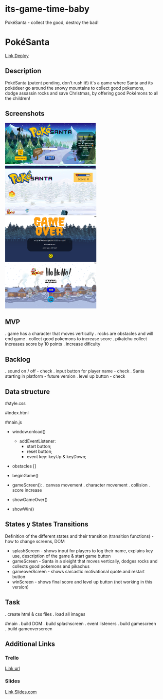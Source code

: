 # its-game-time-baby
PokéSanta - collect the good, destroy the bad! 

# PokéSanta
[Link Deploy](https://codebymymood.github.io/its-game-time-baby/)


## Description
PokéSanta (patent pending, don't rush it!) it's a game where Santa and its pokédeer go around the snowy mountains to collect good pokemons, dodge assassin rocks and save Christmas, by offering good Pokémons to all the children!

## Screenshots
<img width = '300px' height = '150px' src = './images/intro-screenshot.PNG'> <img width = '300px' height = '150px' src = './images/game-screenshot.PNG'> <img width = '300px' height = '150px' src = './images/over-screenshot.PNG'> <img width = '300px' height = '150px' src = './images/win-screenshot.PNG'>


## MVP
. game has a character that moves vertically
. rocks are obstacles and will end game
. collect good pokemons to increase score
. pikatchu collect increases score by 10 points
. increase dificulty


## Backlog
. sound on / off - check
. input button for player name - check
. Santa starting in platform - future version
. level up button - check


## Data structure

#style.css

#index.html

#main.js
- window.onload()
    - addEventListener:
        - start button;
        - reset button;
        - event key: keyUp & keyDown;

- obstacles []
- beginGame()
- gameScreen():
    . canvas movement
    . character movement
    . collision
    . score increase
- showGameOver()
- showWin()


## States y States Transitions
Definition of the different states and their transition (transition functions) - how to change screens, DOM

- splashScreen - shows input for players to log their name, explains key use, description of the game & start game button
- gameScreen - Santa in a sleight that moves vertically, dodges rocks and collects good pokemons and pikachus
- gameoverScreen - shows sarcastic motivational quote and restart button
- winScreen - shows final score and level up button (not working in this version)


## Task

. create html & css files
. load all images

#main
. build DOM
. build splashscreen
. event listeners
. build gamescreen
. build gameoverscreen


## Additional Links


### Trello
[Link url](https://trello.com/b/ha01vZyK/pok%C3%A9santa)


### Slides
[Link Slides.com](https://1drv.ms/p/s!AsXsOMZ6ab3llU_uPxsc-zJ2MoC_?e=N5KeA9)
